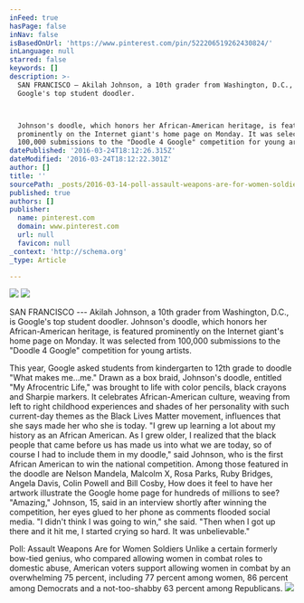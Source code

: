 ```yaml
---
inFeed: true
hasPage: false
inNav: false
isBasedOnUrl: 'https://www.pinterest.com/pin/522206519262430824/'
inLanguage: null
starred: false
keywords: []
description: >-
  SAN FRANCISCO — Akilah Johnson, a 10th grader from Washington, D.C., is
  Google's top student doodler.



  Johnson's doodle, which honors her African-American heritage, is featured
  prominently on the Internet giant's home page on Monday. It was selected from
  100,000 submissions to the "Doodle 4 Google" competition for young artists.
datePublished: '2016-03-24T18:12:26.315Z'
dateModified: '2016-03-24T18:12:22.301Z'
author: []
title: ''
sourcePath: _posts/2016-03-14-poll-assault-weapons-are-for-women-soldiers-unlike-a-certai.md
published: true
authors: []
publisher:
  name: pinterest.com
  domain: www.pinterest.com
  url: null
  favicon: null
_context: 'http://schema.org'
_type: Article

---
```

![](https://s3-us-west-2.amazonaws.com/the-grid-img/p/98c00a2784a775295bda25fea7feddb1cc1f402c.jpg)
![](https://the-grid-user-content.s3-us-west-2.amazonaws.com/eb4fca4c-1d49-462b-9e16-316b86e3374f.jpg)

SAN FRANCISCO --- Akilah Johnson, a 10th grader from Washington, D.C., is Google's top student doodler.
Johnson's doodle, which honors her African-American heritage, is featured prominently on the Internet giant's home page on Monday. It was selected from 100,000 submissions to the "Doodle 4 Google" competition for young artists.

This year, Google asked students from kindergarten to 12th grade to doodle "What makes me...me."
Drawn as a box braid, Johnson's doodle, entitled "My Afrocentric Life," was brought to life with color pencils, black crayons and Sharpie markers. It celebrates African-American culture, weaving from left to right childhood experiences and shades of her personality with such current-day themes as the Black Lives Matter movement, influences that she says made her who she is today.
"I grew up learning a lot about my history as an African American. As I grew older, I realized that the black people that came before us has made us into what we are today, so of course I had to include them in my doodle," said Johnson, who is the first African American to win the national competition.
Among those featured in the doodle are Nelson Mandela, Malcolm X, Rosa Parks, Ruby Bridges, Angela Davis, Colin Powell and Bill Cosby,
How does it feel to have her artwork illustrate the Google home page for hundreds of millions to see?
"Amazing," Johnson, 15, said in an interview shortly after winning the competition, her eyes glued to her phone as comments flooded social media.
"I didn't think I was going to win," she said. "Then when I got up there and it hit me, I started crying so hard. It was unbelievable."

Poll: Assault Weapons Are for Women Soldiers Unlike a certain formerly bow-tied genius, who compared allowing women in combat roles to domestic abuse, American voters support allowing women in combat by an overwhelming 75 percent, including 77 percent among women, 86 percent among Democrats and a not-too-shabby 63 percent among Republicans.
![](https://s-media-cache-ak0.pinimg.com/564x/39/8f/27/398f27bce5e0801f8eda911cfe437229.jpg)
